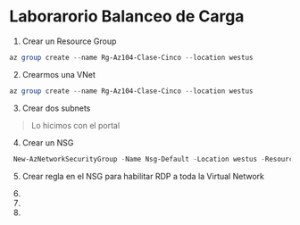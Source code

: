 # Laborarorio Balanceo de Carga

1. Crear un Resource Group

```powershell
az group create --name Rg-Az104-Clase-Cinco --location westus      
```

2. Crearmos una VNet

```powershell
az group create --name Rg-Az104-Clase-Cinco --location westus      
```

3. Crear dos subnets

> Lo hicimos con el portal

4. Crear un NSG

```powershell
 New-AzNetworkSecurityGroup -Name Nsg-Default -Location westus -ResourceGroupName Rg-Az104-Clase-Cinco
```

5.  Crear regla en el NSG para habilitar RDP a toda la Virtual Network



6.  
7.  

3. 
